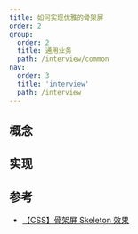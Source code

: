 ```yaml
---
title: 如何实现优雅的骨架屏
order: 2
group:
  order: 2
  title: 通用业务
  path: /interview/common
nav:
  order: 3
  title: 'interview'
  path: /interview
---
```


## 概念

## 实现

## 参考

- [【CSS】骨架屏 Skeleton 效果](https://mp.weixin.qq.com/s/xU_c2GHNQwpQdsIIl2hrCg)
